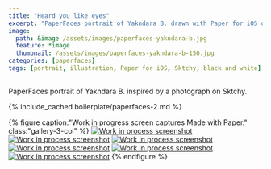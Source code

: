 ```yaml
---
title: "Heard you like eyes"
excerpt: "PaperFaces portrait of Yakndara B. drawn with Paper for iOS on an iPad."
image: 
  path: &image /assets/images/paperfaces-yakndara-b.jpg 
  feature: *image
  thumbnail: /assets/images/paperfaces-yakndara-b-150.jpg
categories: [paperfaces]
tags: [portrait, illustration, Paper for iOS, Sktchy, black and white]
---
```


PaperFaces portrait of Yakndara B. inspired by a photograph on Sktchy.

{% include_cached boilerplate/paperfaces-2.md %}

{% figure caption:"Work in progress screen captures Made with Paper." class:"gallery-3-col" %}
[![Work in process screenshot](/assets/images/paperfaces-yakndara-b-process-1-600.jpg)](/assets/images/paperfaces-yakndara-b-process-1-lg.jpg) [![Work in process screenshot](/assets/images/paperfaces-yakndara-b-process-2-600.jpg)](/assets/images/paperfaces-yakndara-b-process-2-lg.jpg) [![Work in process screenshot](/assets/images/paperfaces-yakndara-b-process-3-600.jpg)](/assets/images/paperfaces-yakndara-b-process-3-lg.jpg) [![Work in process screenshot](/assets/images/paperfaces-yakndara-b-process-4-600.jpg)](/assets/images/paperfaces-yakndara-b-process-4-lg.jpg) [![Work in process screenshot](/assets/images/paperfaces-yakndara-b-process-5-600.jpg)](/assets/images/paperfaces-yakndara-b-process-5-lg.jpg) [![Work in process screenshot](/assets/images/paperfaces-yakndara-b-process-6-600.jpg)](/assets/images/paperfaces-yakndara-b-process-6-lg.jpg)
{% endfigure %}
